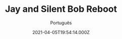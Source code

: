 ---
id: '8ab3e6d1-da5d-44c9-8785-8bcdc878a48a'
type: 'movie' # Filme, Série, Anime
title: "Jay and Silent Bob Reboot"
synopsis: ["Ao descobrirem que será feito um filme baseado na revista “Bluntman and Chronic”, da qual serviram de inspiração, Jay (Jason Mewes) e Silent Bob (Kevin Smith) decidem ir até Hollywood para impedir que a produção siga em frente. No caminho, eles descobrem que talvez Jay tenha uma filha, até então desconhecida.",
]
originalTitle: "Jay and Silent Bob Reboot"
date: '2021-04-05T19:54:14.000Z'
update: '2021-04-05T19:54:14.000Z'
releaseDate: '2019-10-15T03:00:00.000Z'
imdb:
  rating: '5.7' # 8.5
  id: '' # tt0470752
duration: '1h 45 Min'
trailer:
  urls: [
    'u4FLyDoJr8A',
  ]
tags: ['720p']
genre: ['Comédia'] #
quality: 'HDCAM' # BluRay, WEB-DL, HDTV, WEB-DL4K, WEB-DLe
format: 'MKv' # MKV, MP4, TS
audio: 'Inglês' # Dublado, Legendado, Dual Audio, Dub & Leg
subtitle: 'Português' # Português, inglês,
size: '1.54 GB' # 4.8 GB
audioQuality: 8,5
videoQuality: 8,5
directors: []
#  - name: 'Lana Wachowski'
#    image: ''
#  - name: 'Lilly Wachowski'
#    image: ''
cast: []
#  - name: 'Keanu Reeves'
#    image: ''
#    characterName: 'Neo'
writers: []
#  - name: ''
#    image: ''
maturityRating:
  age: '' # L , 10, 12, 14, 16, 18
  topics: [''] # Violence, Illegal drugs, Inappropriate Language, Legal Drugs, Sexual Content, Extreme Violence
###########################################
download:
  
  - url: 'magnet:?xt=urn:btih:906602698878C676948331A1B23E046ADB0C05BE&dn=Jay.and.Silent.Bob.Reboot.2019.720p.HDCAM.Legendado.mkv&tr=udp%3a%2f%2ftracker.openbittorrent.com%3a80%2fannounce&tr=udp%3a%2f%2ftracker.opentrackr.org%3a1337%2fannounce'
    resolution: '720p' # 720p, 1080p, 4K,
    audio: 'Legendado' # Dublado, Legendado, Dual Audio
    size: '' # 4.8 GB
    quality: '' # BluRay, WEB-DL
    format: '' # MKV
images:
  cover: '/assets/movies/jay-and-silent-bob-reboot.jpg'
  background: '/assets/movies/'
---